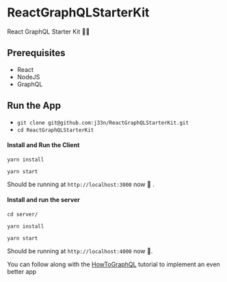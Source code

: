 # ReactGraphQLStarterKit
React GraphQL Starter Kit 🚀🚀

## Prerequisites

- React
- NodeJS
- GraphQL

## Run the App

- `git clone git@github.com:j33n/ReactGraphQLStarterKit.git`
- `cd ReactGraphQLStarterKit`

#### Install and Run the Client

`yarn install`

`yarn start`

Should be running at `http://localhost:3000` now 🤗 .

#### Install and run the server

```cd server/```

`yarn install`

`yarn start`

Should be running at `http://localhost:4000` now 👻.

You can follow along with the [HowToGraphQL](https://www.howtographql.com/) tutorial to implement an even better app
